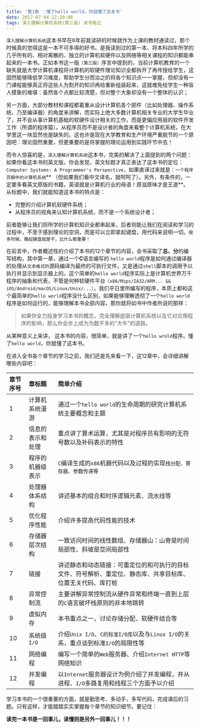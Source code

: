 ```yaml
---
title: '第1章 ：懂了hello world，你就懂了这本书'
date: 2017-07-04 22:20:08
tags: 深入理解计算机系统(第三版) 读书笔记
---
```


`深入理解计算机系统`这本书早在6年前我读研的时候就作为上课的教材通读过，那个时候真的觉得这是一本不可多得的好书。是我读到过的第一本、将本科四年所学的几乎所有的、相对离散的、独立的计算机软硬件以及网络等相关课程的知识都能串起来的一本书。正如本书这一版`（第三版）`序言中提到的，当前计算机教育的一个缺失就是大学计算机课程将计算机的软硬件理论知识全都拆开了再传授给学生，这固然能够降低学习难度，帮助学生分而治之的将各个知识点一一掌握，但却没有一门课程能够真正将这些人为割开的知识再给重新组装起来，这就难免给学生一种盲人摸象的难堪：虽然各个点都比较清楚，但对整个大象却没有一个整体的认识；

另一方面，大部分教材和课程都着重从设计计算机各个部件（比如处理器、操作系统、乃至编译器）的角度来讲解，而实际上绝大多数计算机相关专业的大学生毕业了，并不会从事计算机基础的软硬件设计相关的工作，而是更偏应用层的软件开发工作（所谓的程序猿）。从程序员而不是设计者的角度来看整个计算机系统，在大学里这一块显然也是缺失的。这也许是现在大学教育和生产环境严重脱节的一个原因吧：理论固然重要，但更重要的是将掌握的理论运用到实践环节中去！

而令人惊喜的是，`深入理解计算机系统`这本书，完美的解决了上面提到的两个问题：如果你看这本书的英文版，你会发现，英文标题才真正表达了这本书的定位：`Computer Systems: A Programmer's Perspective`，如果直译过来就是：`一个程序员眼中的计算机系统`** （但如果我们看中文译名，就呵呵了）。另外，有条件的，一定要多看英文原版的书籍，英语就是计算机行业的母语！原滋原味才是王道**。从标题中，我们就能知道这本书的特点是：
- 完整的介绍计算机软硬件系统；
- 从程序员的视角来认知计算机系统，而不是一个系统设计者；

前者能够让我们将所学的计算机知识全都串起来，后者则能让我们在阅读和学习的过程中，不至于感到理论的空洞，而是可以立即拿起键盘，用代码来说明一切。`很多时候，撸起键盘就是干，比什么都重要！`

在前言中，作者概述性的介绍了本书的12个章节的内容，全书采取了**总、分**的编写结构，其中第一章，通过一个**C**语言编写的 `hello world`程序是如何通过编译器的处理从`文本格式的`源码编译为最终的可执行文件，又是通过`shell`脚本的调用予以执行并显示到显示器上的。这个简单的`hello world`程序实际上是计算机世界万千程序的抽象和代表，不管是何种软硬件平台`（x86/Mips/IA32/ARM... && iOS/Android/macOS/Linux/Unix/...）`，我们平日里所编写的程序，本质上都和这个最简单的`hello world`程序没什么区别，如果能够理解透彻了一个`hello world`程序是如何运行的，能够理解本书全部内容，那你就将如书中作者所说的那样：
> 如果你全力投身学习本书的概念，完全理解底层计算机系统以及它对应用程序的影响，那么你会步上成为为数不多的“大牛”的道路。

从某种意义上来讲， 这本书的内容，很简单，就是讲了一个`hello wrold`程序。懂了`hello world`，你就懂了这本书。

在进入全书各个章节的学习之前，我们还是先来看一下，这12章中，会详细讲解哪些内容吧：

| 章节序号      |     章标题 |   简单介绍   |
| :-------- | :--------| :------|
| 1    |   计算机系统漫游 |  通过一个`hello world`的生命周期的研究计算机系统主要概念和主题  |
|2|信息的表示和处理|重点讲了算术运算，尤其是对程序员有影响的无符号数以及补码表示的特性|
|3|程序的机器级表示|`C`编译生成的`x86`机器代码以及过程的实现`栈分配、寄存器、参数传递等`|
|4|处理器体系结构|讲述基本的组合和时序逻辑元素、流水线等|
|5|优化程序性能|介绍许多提高代码性能的技术|
|6|存储器层次结构|一致访问时间的线性数组、存储器山：山脊是时间局部性、斜坡是空间局部性|
|7|链接|讲述静态和动态链接：可重定位的和可执行的目标文件、符号解析、重定位、静态库、共享目标库、位置无关代码、库打桩|
|8|异常控制流|主要讲解异常控制流从硬件异常和终端一直到上层的`C`语言破坏栈原则的非本地跳转|
|9|虚拟内存|本书重点之一，讨论存储分配、软硬件结合等|
|10|系统级`I/O`|介绍`Unix I/O`、`C的标准I/O库`以及与`Linux I/O`的关系，重点谈到标准`I/O`的局限性等|
|11|网络编程|编写一个简单的`Web`服务器、介绍`Internet HTTP`等网络知识|
|12|并发编程|以`Internet`服务器设计为例介绍了并发编程，并从进程、`I/O`多路复用和线程三个方面予以介绍|

学习本书的一个很重要的方面，就是勤思考、多动手，多写代码，完成课后的习题。只有这样，才能踏踏实实掌握每个章节的知识细节。要记住：

**读完一本书是一回事儿，读懂则是另外一回事儿！！！**
